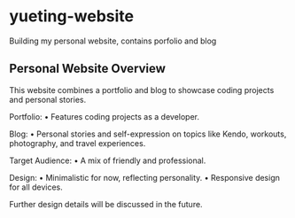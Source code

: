 # yueting-website

Building my personal website, contains porfolio and blog

## Personal Website Overview

This website combines a portfolio and blog to showcase coding projects and personal stories.

Portfolio:
• Features coding projects as a developer.

Blog:
• Personal stories and self-expression on topics like Kendo, workouts, photography, and travel experiences.

Target Audience:
• A mix of friendly and professional.

Design:
• Minimalistic for now, reflecting personality.
• Responsive design for all devices.

Further design details will be discussed in the future.
